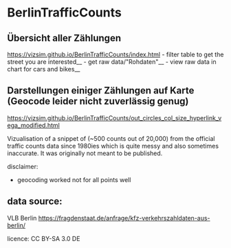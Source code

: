 # BerlinTrafficCounts

## Übersicht aller Zählungen 
https://vizsim.github.io/BerlinTrafficCounts/index.html
	- filter table to get the street you are interested__
	- get raw data/"Rohdaten"__
	- view raw data in chart for cars and bikes__




## Darstellungen einiger Zählungen auf Karte (Geocode leider nicht zuverlässig genug)
https://vizsim.github.io/BerlinTrafficCounts/out_circles_col_size_hyperlink_vega_modified.html

Vizualisation of a snippet of (~500 counts out of 20,000) from the official traffic counts data since 1980ies which is quite messy and also sometimes inaccurate. It was originally not meant to be published.

disclaimer:
- geocoding worked not for all points well




## data source:
VLB Berlin
https://fragdenstaat.de/anfrage/kfz-verkehrszahldaten-aus-berlin/

licence: CC BY-SA 3.0 DE

